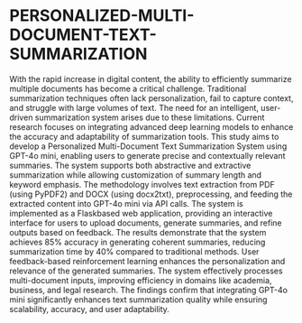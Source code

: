 # PERSONALIZED-MULTI-DOCUMENT-TEXT-SUMMARIZATION

With the rapid increase in digital content, the ability to efficiently
summarize multiple documents has become a critical challenge. Traditional
summarization techniques often lack personalization, fail to capture context, and
struggle with large volumes of text. The need for an intelligent, user-driven
summarization system arises due to these limitations. Current research focuses on
integrating advanced deep learning models to enhance the accuracy and
adaptability of summarization tools.
This study aims to develop a Personalized Multi-Document Text
Summarization System using GPT-4o mini, enabling users to generate precise and
contextually relevant summaries. The system supports both abstractive and
extractive summarization while allowing customization of summary length and
keyword emphasis. The methodology involves text extraction from PDF (using
PyPDF2) and DOCX (using docx2txt), preprocessing, and feeding the extracted
content into GPT-4o mini via API calls. The system is implemented as a Flaskbased web application, providing an interactive interface for users to upload
documents, generate summaries, and refine outputs based on feedback.
The results demonstrate that the system achieves 85% accuracy in
generating coherent summaries, reducing summarization time by 40% compared to
traditional methods. User feedback-based reinforcement learning enhances the
personalization and relevance of the generated summaries. The system effectively
processes multi-document inputs, improving efficiency in domains like academia,
business, and legal research. The findings confirm that integrating GPT-4o mini
significantly enhances text summarization quality while ensuring scalability,
accuracy, and user adaptability.
